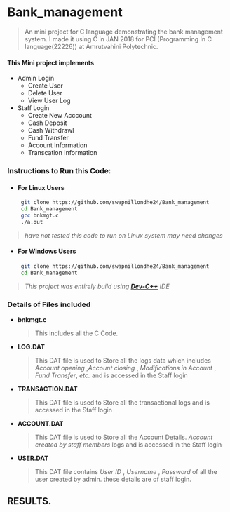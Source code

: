 # Bank_management
> An mini project for C language demonstrating the bank management system.
> I made it using C in JAN 2018 for PCI (Programming In C language(22226)) at Amrutvahini Polytechnic.


#### This Mini project implements
* Admin Login
  * Create User
  * Delete User
  * View User Log
* Staff Login
  * Create New Acccount
  * Cash Deposit
  * Cash Withdrawl
  * Fund Transfer
  * Account Information
  * Transcation Information
 
### Instructions to Run this Code:
* #### For Linux Users
    ```bash
     git clone https://github.com/swapnillondhe24/Bank_management 
     cd Bank_management
     gcc bnkmgt.c
     ./a.out
     ```
> _have not tested this code to run on Linux system may need changes_

* #### For Windows Users
    ```bash
     git clone https://github.com/swapnillondhe24/Bank_management 
     cd Bank_management
     ```
> _This project was entirely build using **[Dev-C++](https://bloodshed-dev-c.en.softonic.com/download)** IDE_


### Details of Files included
* __bnkmgt.c__
   > This includes all the C Code.
* __LOG.DAT__ 
   > This DAT file is used to Store all the logs data which includes _Account opening_ ,_Account closing_ , _Modifications in Account_ , _Fund Transfer_, _etc._  and is accessed in the Staff login
* __TRANSACTION.DAT__
   > This DAT file is used to Store all the transactional logs and is accessed in the Staff login
* __ACCOUNT.DAT__
   > This DAT file is used to Store all the Account Details. _Account created by staff members_ logs and is accessed in the Staff login
* __USER.DAT__
   > This DAT file contains _User ID_ , _Username_ , _Password_ of all the user created by admin. these details are of staff login.
    
## RESULTS.
